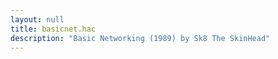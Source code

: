 ```yaml
---
layout: null
title: basicnet.hac
description: "Basic Networking (1989) by Sk8 The SkinHead"
---
```

